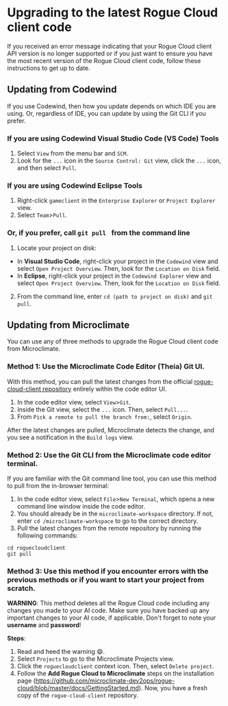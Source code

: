 # Upgrading to the latest Rogue Cloud client code

If you received an error message indicating that your Rogue Cloud client API version is no longer supported or if you just want to ensure you have the most recent version of the Rogue Cloud client code, follow these instructions to get up to date.

## Updating from Codewind

If you use Codewind, then how you update depends on which IDE you are using. Or, regardless of IDE, you can update by using the Git CLI if you prefer.

### If you are using Codewind Visual Studio Code (VS Code) Tools

1. Select `View` from the menu bar and `SCM`.
2. Look for the `...` icon in the `Source Control: Git` view, click the `...` icon, and then select `Pull`.

### If you are using Codewind Eclipse Tools

1. Right-click `gameclient` in the `Enterprise Explorer` or `Project Explorer` view. 
2. Select `Team`>`Pull`.

### Or, if you prefer, call `git pull ` from the command line

1. Locate your project on disk:
- In **Visual Studio Code**, right-click your project in the `Codewind` view and select `Open Project Overview`. Then, look for the `Location on Disk` field.
- In **Eclipse**, right-click your project in the `Codewind Explorer` view and select `Open Project Overview`. Then, look for the `Location on Disk` field.
2. From the command line, enter `cd (path to project on disk)` and `git pull`.

## Updating from Microclimate

You can use any of three methods to upgrade the Rogue Cloud client code from Microclimate.

### Method 1: Use the Microclimate Code Editor (Theia) Git UI.
With this method, you can pull the latest changes from the official [rogue-cloud-client repository](https://github.com/microclimate-dev2ops/rogue-cloud-client) entirely within the code editor UI.

1. In the code editor view, select `View`>`Git`.
2. Inside the Git view, select the `...` icon. Then, select `Pull...`.
3. From `Pick a remote to pull the branch from:`, select `Origin`.

After the latest changes are pulled, Microclimate detects the change, and you see a notification in the `Build logs` view.

### Method 2: Use the Git CLI from the Microclimate code editor terminal.

If you are familiar with the Git command line tool, you can use this method to pull from the in-browser terminal:
1. In the code editor view, select `File`>`New Terminal`, which opens a new command line window inside the code editor.
2. You should already be in the `microclimate-workspace` directory. If not, enter `cd /microclimate-workspace` to go to the correct directory.
3. Pull the latest changes from the remote repository by running the following commands:
```
cd roguecloudclient
git pull
```

### Method 3: Use this method if you encounter errors with the previous methods or if you want to start your project from scratch.

**WARNING**: This method deletes all the Rogue Cloud code including any changes you made to your AI code. Make sure you have backed up any important changes to your AI code, if applicable. Don't forget to note your **username** and **password**!

**Steps**:
1. Read and heed the warning :smile:.
2. Select `Projects` to go to the Microclimate Projects view.
3. Click the `roguecloudclient` context icon. Then, select `Delete project`.
4. Follow the **Add Rogue Cloud to Microclimate** steps on the installation page (https://github.com/microclimate-dev2ops/rogue-cloud/blob/master/docs/GettingStarted.md). Now, you have a fresh copy of the `rogue-cloud-client` repository.
